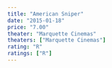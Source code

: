 ```yaml
---
title: "American Sniper"
date: "2015-01-18"
price: "7.00"
theater: "Marquette Cinemas"
theaters: ["Marquette Cinemas"]
rating: "R"
ratings: ["R"]
---
```

